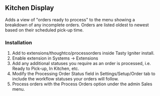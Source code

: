 ## Kitchen Display

Adds a view of "orders ready to process" to the menu showing a breakdown of any incomplete orders. Orders are listed oldest to newest based on their scheduled pick-up time.

### Installation

1. Add to extensions/thoughtco/processorders inside Tasty Igniter install.
2. Enable extension in Systems -> Extensions
3. Add any additional statuses you require as an order is processed, i.e. Ready to Pick-up, In Kitchen, etc.
4. Modify the Processing Order Status field in Settings/Setup/Order tab to include the workflow statuses your orders will follow.
5. Process orders with the Process Orders option under the admin Sales menu.
